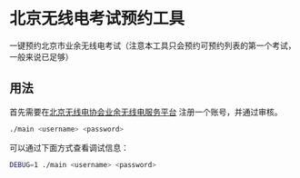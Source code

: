 # 北京无线电考试预约工具

一键预约北京市业余无线电考试（注意本工具只会预约可预约列表的第一个考试，一般来说已足够）

## 用法

首先需要在[北京无线电协会业余无线电服务平台](https://xt.bjwxdxh.org.cn/static/member/#/static/member/user/login) 注册一个账号，并通过审核。

```bash
./main <username> <password>

```

可以通过下面方式查看调试信息：

```bash
DEBUG=1 ./main <username> <password>

```

